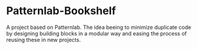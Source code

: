 # Patternlab-Bookshelf
A project based on Patternlab. The idea beeing to minimize duplicate code by designing building blocks in a modular way and easing the process of reusing these in new projects. 
